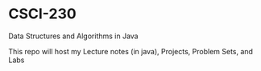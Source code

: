# CSCI-230
Data Structures and Algorithms in Java

This repo will host my Lecture notes (in java), Projects, Problem Sets, and Labs
